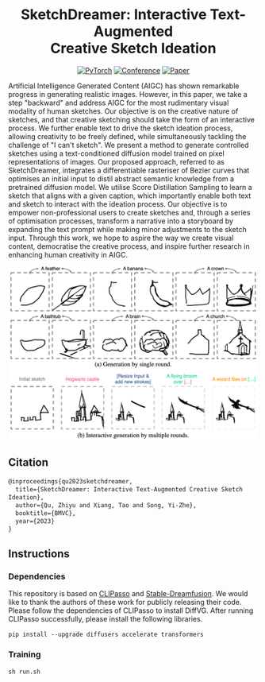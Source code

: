 <div align="center">
  
# SketchDreamer: Interactive Text-Augmented <br> Creative Sketch Ideation

<a href="https://pytorch.org/get-started/locally/"><img alt="PyTorch" src="https://img.shields.io/badge/PyTorch-ee4c2c?logo=pytorch&logoColor=white"></a>
[![Conference](http://img.shields.io/badge/BMVC-2023(Oral)-6790AC.svg)](https://bmvc2023.org/)
[![Paper](http://img.shields.io/badge/Paper-arxiv.2308.14191-B31B1B.svg)](https://arxiv.org/abs/2308.14191)

</div>

Artificial Intelligence Generated Content (AIGC) has shown remarkable progress in generating realistic images. However, in this paper, we take a step "backward" and address AIGC for the most rudimentary visual modality of human sketches. Our objective is on the creative nature of sketches, and that creative sketching should take the form of an interactive process. We further enable text to drive the sketch ideation process, allowing creativity to be freely defined, while simultaneously tackling the challenge of "I can't sketch". We present a method to generate controlled sketches using a text-conditioned diffusion model trained on pixel representations of images. Our proposed approach, referred to as SketchDreamer, integrates a differentiable rasteriser of Bezier curves that optimises an initial input to distil abstract semantic knowledge from a pretrained diffusion model. We utilise Score Distillation Sampling to learn a sketch that aligns with a given caption, which importantly enable both text and sketch to interact with the ideation process. Our objective is to empower non-professional users to create sketches and, through a series of optimisation processes, transform a narrative into a storyboard by expanding the text prompt while making minor adjustments to the sketch input. Through this work, we hope to aspire the way we create visual content, democratise the creative process, and inspire further research in enhancing human creativity in AIGC.

![overview](figure/overview.png)

## Citation

```
@inproceedings{qu2023sketchdreamer,
  title={SketchDreamer: Interactive Text-Augmented Creative Sketch Ideation},
  author={Qu, Zhiyu and Xiang, Tao and Song, Yi-Zhe},
  booktitle={BMVC},
  year={2023}
}
```

## Instructions


### Dependencies

This repository is based on [CLIPasso](https://github.com/yael-vinker/CLIPasso) and [Stable-Dreamfusion](https://github.com/ashawkey/stable-dreamfusion). We would like to thank the authors of these work for publicly releasing their code. Please follow the dependencies of CLIPasso to install DiffVG. After running CLIPasso successfully, please install the following libraries.

```
pip install --upgrade diffusers accelerate transformers
```

### Training

```
sh run.sh
```
